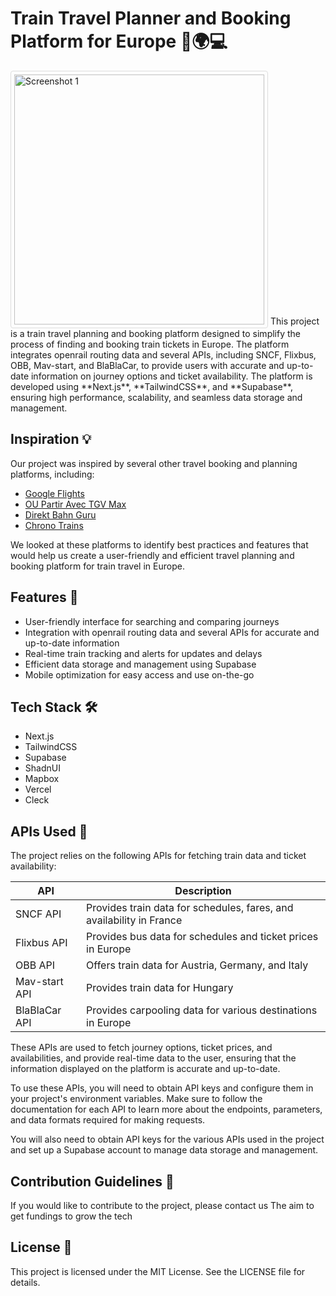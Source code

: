 # Train Travel Planner and Booking Platform for Europe 🚂🌍💻

<img src="./screenshots/Map.png" alt="Screenshot 1" style="border: 1px solid #ddd; border-radius: 4px; padding: 5px; width: 400px;">
This project is a train travel planning and booking platform designed to simplify the process of finding and booking train tickets in Europe. The platform integrates openrail routing data and several APIs, including SNCF, Flixbus, OBB, Mav-start, and BlaBlaCar, to provide users with accurate and up-to-date information on journey options and ticket availability. The platform is developed using **Next.js**, **TailwindCSS**, and **Supabase**, ensuring high performance, scalability, and seamless data storage and management.

## Inspiration 💡

Our project was inspired by several other travel booking and planning platforms, including:

- [Google Flights](https://www.google.com/travel/flights)
- [OU Partir Avec TGV Max](https://oupartiravectgvmax.fr/)
- [Direkt Bahn Guru](https://direkt.bahn.guru/)
- [Chrono Trains](https://www.chronotrains.com/)

We looked at these platforms to identify best practices and features that would help us create a user-friendly and efficient travel planning and booking platform for train travel in Europe.

## Features 🚀

- User-friendly interface for searching and comparing journeys
- Integration with openrail routing data and several APIs for accurate and up-to-date information
- Real-time train tracking and alerts for updates and delays
- Efficient data storage and management using Supabase
- Mobile optimization for easy access and use on-the-go

## Tech Stack 🛠️

- Next.js
- TailwindCSS
- Supabase
- ShadnUI
- Mapbox
- Vercel
- Cleck

## APIs Used 🚀
The project relies on the following APIs for fetching train data and ticket availability:

| API           | Description                                                    |
|---------------|----------------------------------------------------------------|
| SNCF API      | Provides train data for schedules, fares, and availability in France |
| Flixbus API   | Provides bus data for schedules and ticket prices in Europe         |
| OBB API       | Offers train data for Austria, Germany, and Italy                 |
| Mav-start API | Provides train data for Hungary                                   |
| BlaBlaCar API | Provides carpooling data for various destinations in Europe        |

These APIs are used to fetch journey options, ticket prices, and availabilities, and provide real-time data to the user, ensuring that the information displayed on the platform is accurate and up-to-date.

To use these APIs, you will need to obtain API keys and configure them in your project's environment variables. Make sure to follow the documentation for each API to learn more about the endpoints, parameters, and data formats required for making requests.

You will also need to obtain API keys for the various APIs used in the project and set up a Supabase account to manage data storage and management.

## Contribution Guidelines 🤝
If you would like to contribute to the project, please contact us
The aim to get fundings to grow the tech

## License 📜
This project is licensed under the MIT License. See the LICENSE file for details.
